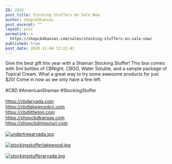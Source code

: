 ```yaml
---
ID: 2932
post_title: Stocking Stuffers On Sale Now
author: shopcbdkansas
post_excerpt: ""
layout: post
permalink: >
  https://shopcbdkansas.com/sales/stocking-stuffers-on-sale-now/
published: true
post_date: 2020-12-04 13:22:43
---
```

<html><head></head><body>
Give the best gift this year with a Shaman Stocking Stuffer! This box comes with 5ml bottles of CBNight, CBGO, Water Soluble, and a sample package of Topical Cream. What a great way to try some awesome products for just $20! Come in now as we only have a few left.<br /><br />#CBD #AmericanShaman #StockingStuffer<br /><br /><a href="https://cbdarvada.com">https://cbdarvada.com<br /></a><span><a href="https://cbdlakewoodco.com">https://cbdlakewoodco.com<br /></a><span><a href="https://cbdlittleton.com">https://cbdlittleton.com<br /></a><span><a href="https://shopcbdkansas.com">https://shopcbdkansas.com<br /></a><span><a href="https://shopcbdmissouri.com">https://shopcbdmissouri.com</a><span> </span></span></span></span></span>
</body>
</html><br/><br/><a href="https://snd-videos.s3.amazonaws.com/288012/1607113085851.jpg"  title="undertreearvada.jpg" ><img src="https://snd-videos.s3.amazonaws.com/288012/1607113085851.jpg" alt="undertreearvada.jpg" title="undertreearvada.jpg" /></a><br/><br/><a href="https://snd-videos.s3.amazonaws.com/288012/1607113088307.jpg"  title="stockingstufferlakewood.jpg" ><img src="https://snd-videos.s3.amazonaws.com/288012/1607113088307.jpg" alt="stockingstufferlakewood.jpg" title="stockingstufferlakewood.jpg" /></a><br/><br/><a href="https://snd-videos.s3.amazonaws.com/288012/1607113088301.jpg"  title="stockingstufferarvada.jpg" ><img src="https://snd-videos.s3.amazonaws.com/288012/1607113088301.jpg" alt="stockingstufferarvada.jpg" title="stockingstufferarvada.jpg" /></a>